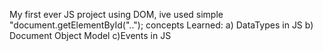 My first ever JS project using DOM, ive used simple 
"document.getElementById("..");
concepts Learned:
a) DataTypes in JS
b) Document Object Model
c)Events in JS

